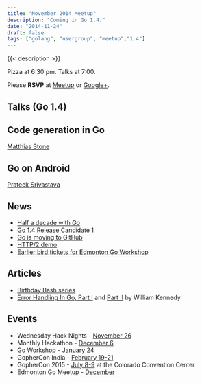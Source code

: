```yaml
---
title: "November 2014 Meetup"
description: "Coming in Go 1.4."
date: "2014-11-24"
draft: false
tags: ["golang", "usergroup", "meetup","1.4"]
---
```

{{< description >}}

Pizza at 6:30 pm. Talks at 7:00.

Please **RSVP** at [Meetup](https://www.meetup.com/startupedmonton/events/216065732/) or [Google+](https://plus.google.com/events/c5osal44oh2nt0cma1qjicgpvak).

## Talks (Go 1.4)

## Code generation in Go

[Matthias Stone](https://twitter.com/MatthiasStone)

## Go on Android

[Prateek Srivastava](https://twitter.com/f2prateek)

## News

- [Half a decade with Go](https://blog.golang.org/5years)
- [Go 1.4 Release Candidate 1](https://groups.google.com/forum/#!msg/golang-nuts/mP5sSNwezVc/dM44xFd9L4IJ)
- [Go is moving to GitHub](https://groups.google.com/forum/m/#!topic/golang-dev/sckirqOWepg)
- [HTTP/2 demo](https://http2.golang.org/)
- [Earlier bird tickets for Edmonton Go Workshop](/workshop)

## Articles

- [Birthday Bash series](https://blog.gopheracademy.com/series/birthday-bash-2014/)
- [Error Handling In Go, Part I](https://www.ardanlabs.com/blog/2014/10/error-handling-in-go-part-i.html) and [Part II](https://www.ardanlabs.com/blog/2014/11/error-handling-in-go-part-ii.html) by William Kennedy

## Events

- Wednesday Hack Nights - [November 26](https://www.meetup.com/startupedmonton/events/dnfpnkyspbjc/)
- Monthly Hackathon - [December 6](https://www.meetup.com/startupedmonton/events/drsdskysqbjb/)
- Go Workshop - [January 24](/workshop)
- GopherCon India - [February 19-21](http://www.gophercon.in/)
- GopherCon 2015 - [July 8-9](https://blog.gopheracademy.com/birthday-bash-2014/go-turns-5/) at the Colorado Convention Center
- Edmonton Go Meetup - [December](/meetup/2014-12/)
